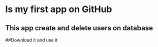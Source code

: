 # Is my first app on GitHub
## This app create and delete users on database
##Download it and use it
